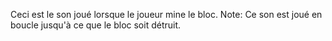 Ceci est le son joué lorsque le joueur mine le bloc.
Note: Ce son est joué en boucle jusqu'à ce que le bloc soit détruit.
